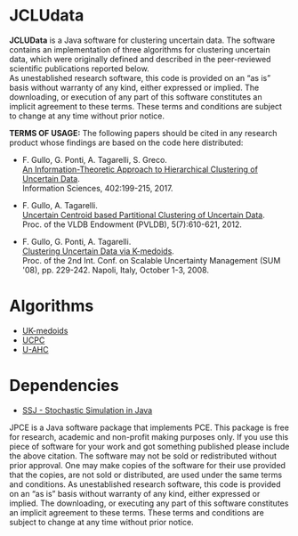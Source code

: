 # JCLUdata
<strong>JCLUData</strong> is a Java software for clustering uncertain data.
The software contains an implementation of three algorithms for clustering uncertain data, which were originally defined and described in the peer-reviewed scientific publications reported below.<br>
As unestablished research software, this code is provided on an “as is” basis without warranty of any kind, either expressed or implied. The downloading, or execution of any part of this software constitutes an implicit agreement to these terms. These terms and conditions are subject to change at any time without prior notice.

<strong>TERMS OF USAGE:</strong>
The following papers should be cited in any research product whose findings are based on the code here distributed:

- F. Gullo, G. Ponti, A. Tagarelli, S. Greco.<br>
[An Information-Theoretic Approach to Hierarchical Clustering of Uncertain Data](http://dx.doi.org/10.1016/j.ins.2017.03.030).<br>
Information Sciences, 402:199-215, 2017.<br>

- F. Gullo, A. Tagarelli.<br>
[Uncertain Centroid based Partitional Clustering of Uncertain Data](http://dx.doi.org/10.14778/2180912.2180914).<br>
Proc. of the VLDB Endowment (PVLDB), 5(7):610-621, 2012.

- F. Gullo, G. Ponti, A. Tagarelli.<br>
[Clustering Uncertain Data via K-medoids](http://dx.doi.org/10.1007/978-3-540-87993-0_19).<br>
Proc. of the 2nd Int. Conf. on Scalable Uncertainty Management (SUM '08), pp. 229-242. Napoli, Italy, October 1-3, 2008.


# Algorithms
- [UK-medoids](http://dx.doi.org/10.1007/978-3-540-87993-0_19)
- [UCPC](http://dx.doi.org/10.14778/2180912.2180914)
- [U-AHC](http://dx.doi.org/10.1016/j.ins.2017.03.030)


# Dependencies
- [SSJ - Stochastic Simulation in Java](http://umontreal-simul.github.io/ssj/)






JPCE is a Java software package that implements PCE. This package is free for research, academic and non-profit making purposes only. If you use this piece of software for your work and got something published please include the above citation. The software may not be sold or redistributed without prior approval. One may make copies of the software for their use provided that the copies, are not sold or distributed, are used under the same terms and conditions. As unestablished research software, this code is provided on an “as is” basis without warranty of any kind, either expressed or implied. The downloading, or executing any part of this software constitutes an implicit agreement to these terms. These terms and conditions are subject to change at any time without prior notice.